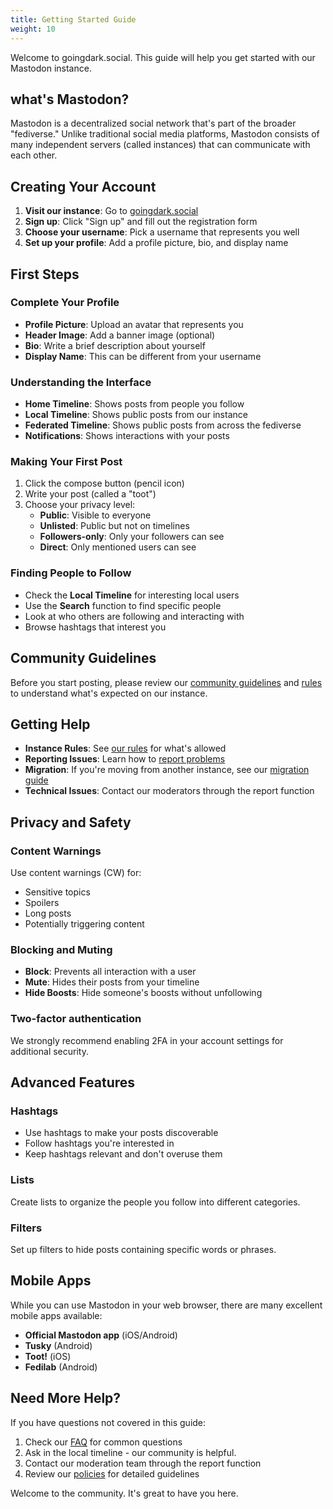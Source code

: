 ```yaml
---
title: Getting Started Guide
weight: 10
---
```


Welcome to goingdark.social. This guide will help you get started with our Mastodon instance.

## what's Mastodon?

Mastodon is a decentralized social network that's part of the broader "fediverse." Unlike traditional social media platforms, Mastodon consists of many independent servers (called instances) that can communicate with each other.

## Creating Your Account

1. **Visit our instance**: Go to [goingdark.social](https://goingdark.social)
2. **Sign up**: Click "Sign up" and fill out the registration form
3. **Choose your username**: Pick a username that represents you well
4. **Set up your profile**: Add a profile picture, bio, and display name

## First Steps

### Complete Your Profile

- **Profile Picture**: Upload an avatar that represents you
- **Header Image**: Add a banner image (optional)
- **Bio**: Write a brief description about yourself
- **Display Name**: This can be different from your username

### Understanding the Interface

- **Home Timeline**: Shows posts from people you follow
- **Local Timeline**: Shows public posts from our instance
- **Federated Timeline**: Shows public posts from across the fediverse
- **Notifications**: Shows interactions with your posts

### Making Your First Post

1. Click the compose button (pencil icon)
2. Write your post (called a "toot")
3. Choose your privacy level:
   - **Public**: Visible to everyone
   - **Unlisted**: Public but not on timelines
   - **Followers-only**: Only your followers can see
   - **Direct**: Only mentioned users can see

### Finding People to Follow

- Check the **Local Timeline** for interesting local users
- Use the **Search** function to find specific people
- Look at who others are following and interacting with
- Browse hashtags that interest you

## Community Guidelines

Before you start posting, please review our [community guidelines](../community/community-guidelines.md) and [rules](../policies/rules/) to understand what's expected on our instance.

## Getting Help

- **Instance Rules**: See [our rules](../policies/rules/) for what's allowed
- **Reporting Issues**: Learn how to [report problems](reporting.md)
- **Migration**: If you're moving from another instance, see our [migration guide](migration.md)
- **Technical Issues**: Contact our moderators through the report function

## Privacy and Safety

### Content Warnings

Use content warnings (CW) for:

- Sensitive topics
- Spoilers
- Long posts
- Potentially triggering content

### Blocking and Muting

- **Block**: Prevents all interaction with a user
- **Mute**: Hides their posts from your timeline
- **Hide Boosts**: Hide someone's boosts without unfollowing

### Two-factor authentication

We strongly recommend enabling 2FA in your account settings for additional security.

## Advanced Features

### Hashtags

- Use hashtags to make your posts discoverable
- Follow hashtags you're interested in
- Keep hashtags relevant and don't overuse them

### Lists

Create lists to organize the people you follow into different categories.

### Filters

Set up filters to hide posts containing specific words or phrases.

## Mobile Apps

While you can use Mastodon in your web browser, there are many excellent mobile apps available:

- **Official Mastodon app** (iOS/Android)
- **Tusky** (Android)
- **Toot!** (iOS)
- **Fedilab** (Android)

## Need More Help?

If you have questions not covered in this guide:

1. Check our [FAQ](faq.md) for common questions
2. Ask in the local timeline - our community is helpful.
3. Contact our moderation team through the report function
4. Review our [policies](../policies/) for detailed guidelines

Welcome to the community. It's great to have you here.